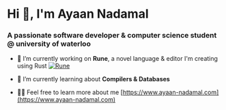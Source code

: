 <h1 align="left">Hi 👋, I'm Ayaan Nadamal</h1>
<h3 align="left">A passionate software developer & computer science student @ university of waterloo</h3>

- 🔭 I’m currently working on **Rune**, a novel language & editor I'm creating using Rust
[![Rune](https://github-readme-stats.vercel.app/api/pin/?username=Blank9999&repo=Rune)](https://github.com/Blank9999/Rune)

- 🌱 I’m currently learning about **Compilers & Databases**

- 👨‍💻 Feel free to learn more about me [https://www.ayaan-nadamal.com](https://www.ayaan-nadamal.com)
